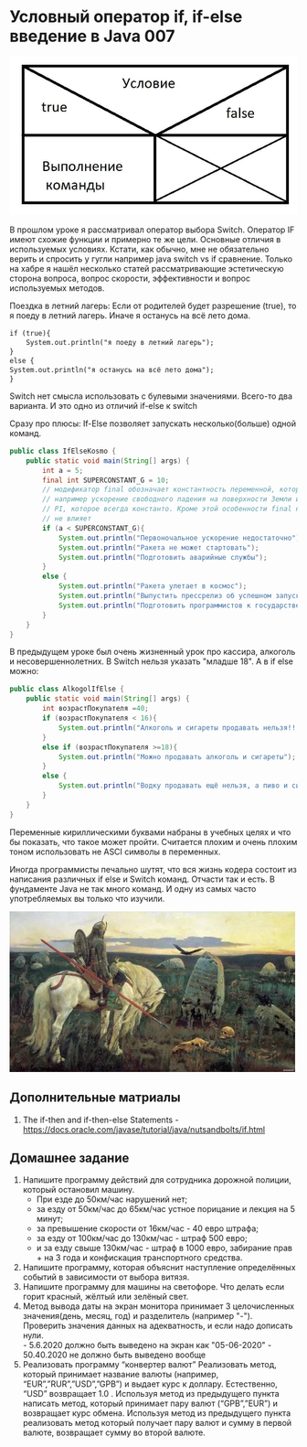 # Условный оператор if, if-else введение в Java 007

![If Else Java](/resources/img/07/07_if_else.jpg "If Else Java")

В прошлом уроке я рассматривал оператор выбора Switch. Оператор IF имеют схожие функции и примерно те же цели. Основные отличия в используемых условиях. Кстати, как обычно, мне не обязательно верить и спросить у гугли например java switch vs if сравнение. Только на хабре я нашёл несколько статей рассматривающие эстетическую сторона вопроса, вопрос скорости, эффективности и вопрос используемых методов.

Поездка в летний лагерь:
Если от родителей будет разрешение (true), то я поеду в летний лагерь.
Иначе я останусь на всё лето дома.

```code
if (true){
    System.out.println("я поеду в летний лагерь");
}
else {
System.out.println("я останусь на всё лето дома");
}
```

Switch нет смысла использовать с булевыми значениями. Всего-то два варианта. И это одно из отличий if-else к switch

Сразу про плюсы:
If-Else позволяет запускать несколько(больше) одной команд.

```Java
public class IfElseKosmo {
    public static void main(String[] args) {
        int a = 5;
        final int SUPERCONSTANT_G = 10;
        // модификатор final обозначает константность переменной, которую невозможно изменить.
        // например ускорение свободного падения на поверхности Земли или
        // PI, которое всегда константо. Кроме этой особенности final на результаты вычесления
        // не влияет
        if (a < SUPERCONSTANT_G){
            System.out.println("Первоночальное ускорение недостаточно");
            System.out.println("Ракета не может стартовать");
            System.out.println("Подготовить аварийные службы");
        }
        else {
            System.out.println("Ракета улетает в космос");
            System.out.println("Выпустить прессрелиз об успешном запуске");
            System.out.println("Подготовить программистов к государственным наградам");
        }
    }
}
```

В предыдущем уроке был очень жизненный урок про кассира, алкоголь и несовершеннолетних. В Switch нельзя указать "младше 18". А в if else можно:

```Java
public class AlkogolIfElse {
    public static void main(String[] args) {
        int возрастПокупателя =40;
        if (возрастПокупателя < 16){
            System.out.println("Алкоголь и сигареты продавать нельзя!!!");
        }
        else if (возрастПокупателя >=18){
            System.out.println("Можно продавать алкоголь и сигареты");
        }
        else {
            System.out.println("Водку продавать ещё нельзя, а пиво и сигареты уже можно");
        }
    }
}
```

Переменные кириллическими буквами набраны в учебных целях и что бы показать, что такое может пройти. Считается плохим и очень плохим тоном использовать не ASCI символы в переменных.

Иногда программисты печально шутят, что вся жизнь кодера состоит из написания различных if else и Switch команд. Отчасти так и есть. В фундаменте Java не так много команд. И одну из самых часто употребляемых вы только что изучили.

![Витязь](/resources/img/07/07-sir-three.jpg)

## Дополнительные матриалы

1. The if-then and if-then-else Statements - https://docs.oracle.com/javase/tutorial/java/nutsandbolts/if.html

## Домашнее задание

1. Напишите программу действий для сотрудника дорожной полиции, который остановил машину.
    + При езде до 50км/час нарушений нет;
    + за езду от 50км/час до 65км/час устное порицание и лекция на 5 минут;
    + за превышение скорости от 16км/час - 40 евро штрафа;
    + за езду от 100км/час до 130км/час - штраф 500 евро;
    + и за езду свыше 130км/час - штраф в 1000 евро, забирание прав + на 3 года и конфискация транспортного средства.
2. Напишите программу, которая объяснит наступление определённых событий в зависимости от выбора витязя.
3. Напишите программу для машины на светофоре. Что делать если горит красный, жёлтый или зелёный свет.
4. Метод вывода даты на экран монитора принимает 3 целочисленных значения(день, месяц, год) и разделитель (например "-"). Проверить значения данных на адекватность, и если надо дописать нули.  
       - 5.6.2020 должно быть выведено на экран как "05-06-2020"
       - 50.40.2020 не должно быть выведено вообще
5. Реализовать программу “конвертер валют”
   Реализовать метод, который принимает название валюты (например, “EUR”,”RUR”,”USD”,”GPB”) и выдает курс к доллару. Естественно, “USD” возвращает 1.0 .
   Используя метод из предыдущего пункта написать метод, который принимает пару валют (“GPB”,”EUR”) и возвращает курс обмена.
   Используя метод из предыдущего пункта реализовать метод который получает пару валют и сумму в первой валюте, возвращает сумму во второй валюте.

